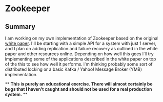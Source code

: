 # Zookeeper
## Summary
I am working on my own implementation of Zookeeper based on the original [white paper](www.usenix.org/legacy/event/atc10/tech/full_papers/Hunt.pdf). I'll be starting with a simple API for a system with just 1 server, and I plan on adding replication and failure recovery as outlined in the white paper and other resources online. 
Depending on how well this goes I'll try implementing some of the applications described in the white paper on top of the this to see how well it performs. I'm thinking probably some sort of distributed locking or a basic Kafka / Yahoo! Message Broker (YMB) implementation.

** **This is purely an educational exercise. There will almost certainly be bugs that I haven't caught and should not be used for a real production system.** **
